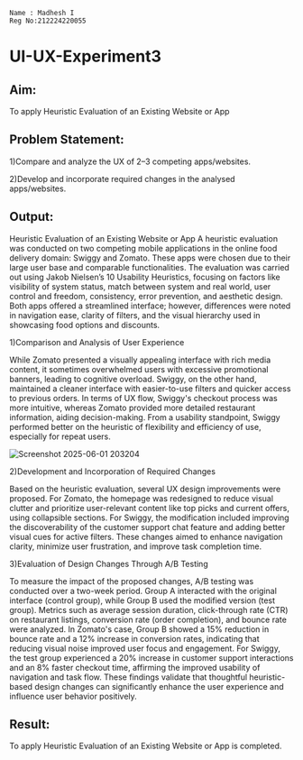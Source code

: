 ```
Name : Madhesh I
Reg No:212224220055
```
# UI-UX-Experiment3

## Aim:
To apply Heuristic Evaluation of an Existing Website or App

## Problem Statement:

1)Compare and analyze the UX of 2–3 competing apps/websites.

2)Develop and incorporate required changes in the analysed apps/websites.

## Output:

Heuristic Evaluation of an Existing Website or App
A heuristic evaluation was conducted on two competing mobile applications in the online food delivery domain: Swiggy and Zomato. These apps were chosen due to their large user base and comparable functionalities. The evaluation was carried out using Jakob Nielsen’s 10 Usability Heuristics, focusing on factors like visibility of system status, match between system and real world, user control and freedom, consistency, error prevention, and aesthetic design. Both apps offered a streamlined interface; however, differences were noted in navigation ease, clarity of filters, and the visual hierarchy used in showcasing food options and discounts.

1)Comparison and Analysis of User Experience

While Zomato presented a visually appealing interface with rich media content, it sometimes overwhelmed users with excessive promotional banners, leading to cognitive overload. Swiggy, on the other hand, maintained a cleaner interface with easier-to-use filters and quicker access to previous orders. In terms of UX flow, Swiggy's checkout process was more intuitive, whereas Zomato provided more detailed restaurant information, aiding decision-making. From a usability standpoint, Swiggy performed better on the heuristic of flexibility and efficiency of use, especially for repeat users.

![Screenshot 2025-06-01 203204](https://github.com/user-attachments/assets/6f77d0de-6737-44cb-b441-80d7a99dc767)

2)Development and Incorporation of Required Changes

Based on the heuristic evaluation, several UX design improvements were proposed. For Zomato, the homepage was redesigned to reduce visual clutter and prioritize user-relevant content like top picks and current offers, using collapsible sections. For Swiggy, the modification included improving the discoverability of the customer support chat feature and adding better visual cues for active filters. These changes aimed to enhance navigation clarity, minimize user frustration, and improve task completion time.

3)Evaluation of Design Changes Through A/B Testing

To measure the impact of the proposed changes, A/B testing was conducted over a two-week period. Group A interacted with the original interface (control group), while Group B used the modified version (test group). Metrics such as average session duration, click-through rate (CTR) on restaurant listings, conversion rate (order completion), and bounce rate were analyzed. In Zomato's case, Group B showed a 15% reduction in bounce rate and a 12% increase in conversion rates, indicating that reducing visual noise improved user focus and engagement. For Swiggy, the test group experienced a 20% increase in customer support interactions and an 8% faster checkout time, affirming the improved usability of navigation and task flow. These findings validate that thoughtful heuristic-based design changes can significantly enhance the user experience and influence user behavior positively.

## Result:

To apply Heuristic Evaluation of an Existing Website or App is completed.
